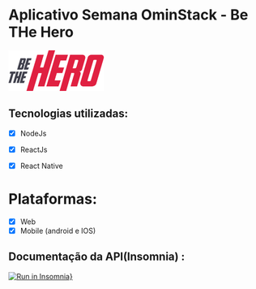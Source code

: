 # Aplicativo Semana OminStack - **Be THe Hero**

<img src="./mobile/src/assets/logo@2x.png" />

## Tecnologias utilizadas:
- [x] NodeJs
 
- [x] ReactJs

- [x] React Native


# Plataformas:

- [x] Web
- [x] Mobile (android e IOS)

## Documentação da API(Insomnia) :

[![Run in Insomnia}](https://insomnia.rest/images/run.svg)](https://insomnia.rest/run/?label=Be%20the%20Hero&uri=https%3A%2F%2Fraw.githubusercontent.com%2Fsamuksilv%2Fbe-the-hero%2Fmaster%2Fbackend%2Fdocs%2FInsomnia_2020-04-07.json)







